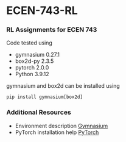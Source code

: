 # ECEN-743-RL
### RL Assignments for ECEN 743
 
Code tested using
- gymnasium 0.27.1 
- box2d-py  2.3.5
- pytorch   2.0.0
- Python    3.9.12

gymnasium and box2d can be installed using 
```
pip install gymnasium[box2d]
```

### Additional Resources
- Environment description [Gymnasium](https://gymnasium.farama.org/)
- PyTorch installation help [PyTorch](https://pytorch.org/get-started/locally/)
